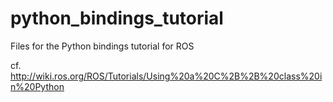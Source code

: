# python_bindings_tutorial
Files for the Python bindings tutorial for ROS

cf. http://wiki.ros.org/ROS/Tutorials/Using%20a%20C%2B%2B%20class%20in%20Python

